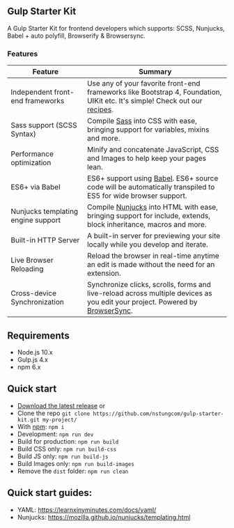 ## Gulp Starter Kit
A Gulp Starter Kit for frontend developers which supports: SCSS, Nunjucks, Babel + auto polyfill, Browserify & Browsersync.

### Features
| Feature | Summary |
|----------------------------------------|-------------------------------------------------------------------------------------------------------------------------------------------------------------------------------------------------------------------------------------------------------------|
| Independent front-end frameworks | Use any of your favorite front-end frameworks like Bootstrap 4, Foundation, UIKit etc. It's simple! Check out our [recipes](/docs/recipes/). |
| Sass support (SCSS Syntax) | Compile [Sass](http://sass-lang.com/) into CSS with ease, bringing support for variables, mixins and more. |
| Performance optimization | Minify and concatenate JavaScript, CSS and Images to help keep your pages lean. |
| ES6+ via Babel | ES6+ support using [Babel](https://babeljs.io/). ES6+ source code will be automatically transpiled to ES5 for wide browser support. |
| Nunjucks templating engine support | Compile [Nunjucks](https://mozilla.github.io/nunjucks/) into HTML with ease, bringing support for include, extends, block inheritance, macros and more. |
| Built-in HTTP Server | A built-in server for previewing your site locally while you develop and iterate. |
| Live Browser Reloading | Reload the browser in real-time anytime an edit is made without the need for an extension. |
| Cross-device Synchronization | Synchronize clicks, scrolls, forms and live-reload across multiple devices as you edit your project. Powered by [BrowserSync](http://browsersync.io). |

## Requirements
- Node.js 10.x
- Gulp.js 4.x
- npm 6.x

## Quick start
- [Download the latest release](https://github.com/nstungcom/gulp-starter-kit/archive/master.zip) or 
- Clone the repo `git clone https://github.com/nstungcom/gulp-starter-kit.git my-project/`
- With [npm](https://www.npmjs.com/): `npm i`
- Development: `npm run dev`
- Build for production: `npm run build`
- Build CSS only: `npm run build-css`
- Build JS only: `npm run build-js`
- Build Images only: `npm run build-images`
- Remove the `dist` folder: `npm run clean`

## Quick start guides:
- YAML: https://learnxinyminutes.com/docs/yaml/
- Nunjucks: https://mozilla.github.io/nunjucks/templating.html

